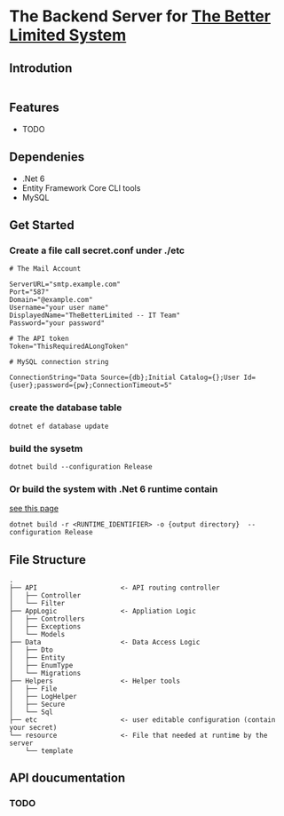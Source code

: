 ﻿# The Backend Server for [The Better Limited System](../TheBetterLimited-ManagementSystem) 

## Introdution
```
```

## Features
- TODO
## Dependenies
- .Net 6
- Entity Framework Core CLI tools
- MySQL

## Get Started
### Create a file call secret.conf under ./etc
```
# The Mail Account

ServerURL="smtp.example.com"
Port="587"
Domain="@example.com"
Username="your user name"
DisplayedName="TheBetterLimited -- IT Team"
Password="your password"

# The API token
Token="ThisRequiredALongToken"

# MySQL connection string

ConnectionString="Data Source={db};Initial Catalog={};User Id={user};password={pw};ConnectionTimeout=5"
```
### create the database table
```
dotnet ef database update
```

### build the sysetm
```
dotnet build --configuration Release
```

### Or build the system with .Net 6 runtime contain 
[see this page](https://docs.microsoft.com/en-us/dotnet/core/rid-catalog)
```
dotnet build -r <RUNTIME_IDENTIFIER> -o {output directory}  --configuration Release
```
## File Structure
```
.
├── API                     <- API routing controller
│   ├── Controller
│   └── Filter
├── AppLogic                <- Appliation Logic
│   ├── Controllers
│   ├── Exceptions
│   └── Models
├── Data                    <- Data Access Logic
│   ├── Dto
│   ├── Entity
│   ├── EnumType
│   └── Migrations
├── Helpers                 <- Helper tools
│   ├── File
│   ├── LogHelper
│   ├── Secure
│   └── Sql
├── etc                     <- user editable configuration (contain your secret)
└── resource                <- File that needed at runtime by the server
    └── template
```
## API doucumentation
### TODO

